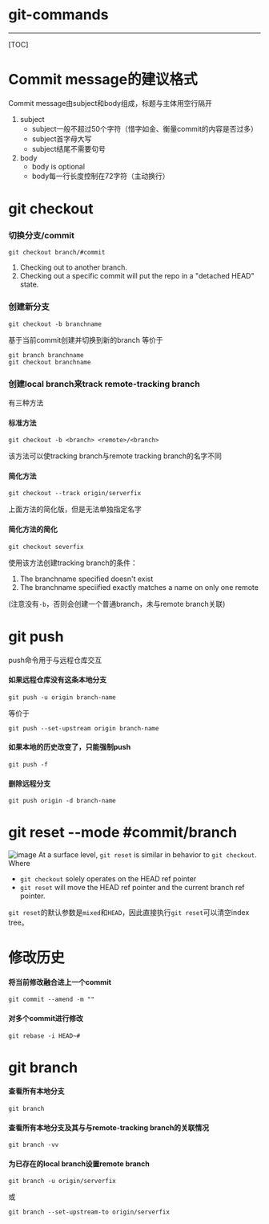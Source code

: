 # git-commands
---
[TOC]
# Commit message的建议格式
Commit message由subject和body组成，标题与主体用空行隔开
1. subject
   - subject一般不超过50个字符（惜字如金、衡量commit的内容是否过多）
   - subject首字母大写
   - subject结尾不需要句号
2. body
   - body is optional
   - body每一行长度控制在72字符（主动换行）
# git checkout
### 切换分支/commit
```
git checkout branch/#commit
```
1. Checking out to another branch.
2. Checking out a specific commit will put the repo in a "detached HEAD" state.

### 创建新分支
```
git checkout -b branchname
```
基于当前commit创建并切换到新的branch
等价于
```
git branch branchname
git checkout branchname
```
### 创建local branch来track remote-tracking branch
有三种方法
#### 标准方法
```
git checkout -b <branch> <remote>/<branch>
```
该方法可以使tracking branch与remote tracking branch的名字不同
#### 简化方法
```
git checkout --track origin/serverfix
```
   上面方法的简化版，但是无法单独指定名字
#### 简化方法的简化
```
git checkout severfix
```
使用该方法创建tracking branch的条件：
1. The branchname specified doesn't exist
2. The branchname speciified exactly matches a name on only one remote

(注意没有`-b`，否则会创建一个普通branch，未与remote branch关联)


# git push
push命令用于与远程仓库交互
#### 如果远程仓库没有这条本地分支
```
git push -u origin branch-name 
```
等价于
```
git push --set-upstream origin branch-name
```
#### 如果本地的历史改变了，只能强制push
```
git push -f
```
#### 删除远程分支
```
git push origin -d branch-name
```
# git reset --mode #commit/branch
![image](https://user-images.githubusercontent.com/69393426/192718082-0641dc3f-43d7-451f-98d1-8c4a3c094d13.png)
At a surface level, `git reset` is similar in behavior to `git checkout`. Where
- `git checkout` solely operates on the HEAD ref pointer
- `git reset` will move the HEAD ref pointer and the current branch ref pointer.

`git reset`的默认参数是`mixed`和`HEAD`，因此直接执行`git reset`可以清空index tree。


# 修改历史
#### 将当前修改融合进上一个commit
```
git commit --amend -m ""
```
#### 对多个commit进行修改
```
git rebase -i HEAD~#
```
# git branch
#### 查看所有本地分支
```
git branch
```
#### 查看所有本地分支及其与与remote-tracking branch的关联情况
```
git branch -vv
```
#### 为已存在的local branch设置remote branch
```
git branch -u origin/serverfix
```
或
```
git branch --set-upstream-to origin/serverfix
```
